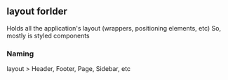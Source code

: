 ## layout forlder

Holds all the application's layout (wrappers, positioning elements, etc)
So, mostly is styled components

### Naming

layout > Header, Footer, Page, Sidebar, etc
